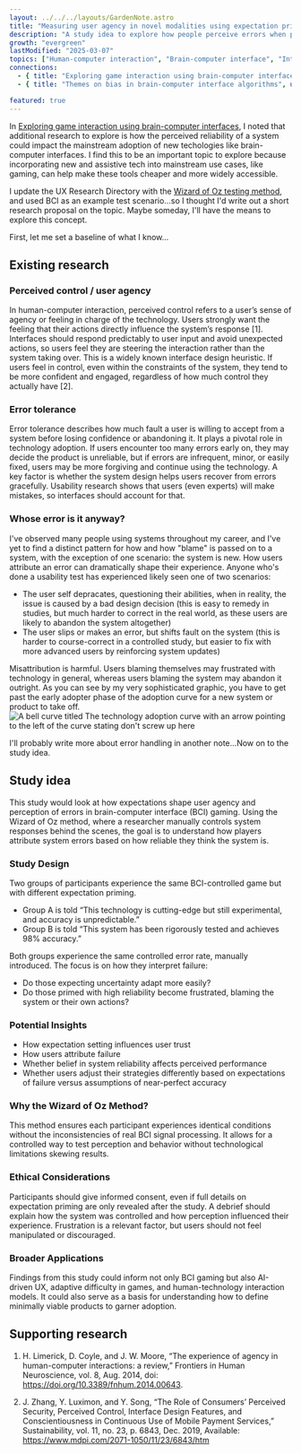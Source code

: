 ```yaml
---
layout: ../../../layouts/GardenNote.astro
title: "Measuring user agency in novel modalities using expectation priming"
description: "A study idea to explore how people perceive errors when primed about the reliability of a system."
growth: "evergreen"
lastModified: "2025-03-07"
topics: ["Human-computer interaction", "Brain-computer interface", "Interface design"]
connections:
  - { title: "Exploring game interaction using brain-computer interfaces", url: "/garden/hci/bci-and-games" }
  - { title: "Themes on bias in brain-computer interface algorithms", url: "/garden/hci/bci-bias" }

featured: true
---
```


In [Exploring game interaction using brain-computer interfaces](/garden/hci/bci-and-games), I noted that additional research to explore is how the perceived reliability of a system could impact the mainstream adoption of new techologies like brain-computer interfaces. I find this to be an important topic to explore because incorporating new and assistive tech into mainstream use cases, like gaming, can help make these tools cheaper and more widely accessible.

I update the UX Research Directory with the [Wizard of Oz testing method](https://userexperience.directory/methods/wizard-of-oz-testing/), and used BCI as an example test scenario...so I thought I'd write out a short research proposal on the topic. Maybe someday, I'll have the means to explore this concept.


First, let me set a baseline of what I know...

## Existing research
### Perceived control / user agency
In human-computer interaction, perceived control refers to a user’s sense of agency or feeling in charge of the technology. Users strongly want the feeling that their actions directly influence the system’s response [1]​. Interfaces should respond predictably to user input and avoid unexpected actions, so users feel they are steering the interaction rather than the system taking over​. This is a widely known interface design heuristic. If users feel in control, even within the constraints of the system, they tend to be more confident and engaged, regardless of how much control they actually have [2]​.

### Error tolerance
Error tolerance describes how much fault a user is willing to accept from a system before losing confidence or abandoning it. It plays a pivotal role in technology adoption. If users encounter too many errors early on, they may decide the product is unreliable, but if errors are infrequent, minor, or easily fixed, users may be more forgiving and continue using the technology. A key factor is whether the system design helps users recover from errors gracefully. Usability research shows that users (even experts) will make mistakes, so interfaces should account for that. 

### Whose error is it anyway?
I've observed many people using systems throughout my career, and I've yet to find a distinct pattern for how and how "blame" is passed on to a system, with the exception of one scenario: the system is new. How users attribute an error can dramatically shape their experience. Anyone who's done a usability test has experienced likely seen one of two scenarios:
- The user self depracates, questioning their abilities, when in reality, the issue is caused by a bad design decision (this is easy to remedy in studies, but much harder to correct in the real world, as these users are likely to abandon the system altogether)
- The user slips or makes an error, but shifts fault on the system (this is harder to course-correct in a controlled study, but easier to fix with more advanced users by reinforcing system updates)

Misattribution is harmful. Users blaming themselves may frustrated with technology in general, whereas users blaming the system may abandon it outright. As you can see by my very sophisticated graphic, you have to get past the early adopter phase of the adoption curve for a new system or product to take off.
<img src="/images/garden/adoption-error.png" style="max-width:100%;" alt="A bell curve titled The technology adoption curve with an arrow pointing to the left of the curve stating don't screw up here">


I'll probably write more about error handling in another note...Now on to the study idea.



## Study idea

This study would look at how expectations shape user agency and perception of errors in brain-computer interface (BCI) gaming. Using the Wizard of Oz method, where a researcher manually controls system responses behind the scenes, the goal is to understand how players attribute system errors based on how reliable they think the system is.

### Study Design
Two groups of participants experience the same BCI-controlled game but with different expectation priming. 
- Group A is told “This technology is cutting-edge but still experimental, and accuracy is unpredictable.”
- Group B is told “This system has been rigorously tested and achieves 98% accuracy.”

Both groups experience the same controlled error rate, manually introduced. The focus is on how they interpret failure:

- Do those expecting uncertainty adapt more easily?
- Do those primed with high reliability become frustrated, blaming the system or their own actions?

### Potential Insights
- How expectation setting influences user trust
- How users attribute failure
- Whether belief in system reliability affects perceived performance
- Whether users adjust their strategies differently based on expectations of failure versus assumptions of near-perfect accuracy

### Why the Wizard of Oz Method?

This method ensures each participant experiences identical conditions without the inconsistencies of real BCI signal processing. It allows for a controlled way to test perception and behavior without technological limitations skewing results.

### Ethical Considerations
Participants should give informed consent, even if full details on expectation priming are only revealed after the study. A debrief should explain how the system was controlled and how perception influenced their experience. Frustration is a relevant factor, but users should not feel manipulated or discouraged.

### Broader Applications
Findings from this study could inform not only BCI gaming but also AI-driven UX, adaptive difficulty in games, and human-technology interaction models. It could also serve as a basis for understanding how to define minimally viable products to garner adoption.

## Supporting research

1. H. Limerick, D. Coyle, and J. W. Moore, “The experience of agency in human-computer interactions: a review,” Frontiers in Human Neuroscience, vol. 8, Aug. 2014, doi: https://doi.org/10.3389/fnhum.2014.00643.

2. J. Zhang, Y. Luximon, and Y. Song, “The Role of Consumers’ Perceived Security, Perceived Control, Interface Design Features, and Conscientiousness in Continuous Use of Mobile Payment Services,” Sustainability, vol. 11, no. 23, p. 6843, Dec. 2019, Available: https://www.mdpi.com/2071-1050/11/23/6843/htm